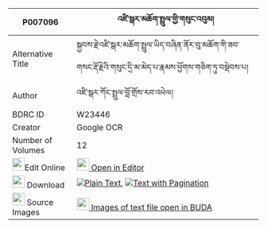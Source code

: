 |P007096|འཛི་སྒར་མཆོག་སྤྲུལ་གྱི་གསུང་འབུམ། 
| --- | --- 
|Alternative Title |སྐྱབས་རྗེ་འཛི་སྒར་མཆོག་སྤྲུལ་ཡིད་བཞིན་ནོར་བུ་མཆོག་གི་ཟབ་གསང་རྡོ་རྗེའི་གསུང་དྲི་མ་མེད་པ་རྣམས་ཕྱོགས་གཅིག་ཏུ་བསྡེབས་པ།
|Author| འཛི་སྒར་ཀོང་སྤྲུལ་བློ་གྲོས་རབ་འཕེལ།
|BDRC ID | W23446
|Creator | Google OCR
|Number of Volumes| 12
|<img width="25" src="https://img.icons8.com/color/25/000000/edit-property.png">Edit Online| [<img width="25" src="https://avatars.githubusercontent.com/u/45091458?s=200&v=4"> Open in Editor](http://editor.openpecha.org/P007096)
|<img width="25" src="https://img.icons8.com/fluent/48/000000/download-2.png"/>  Download | [![](https://img.icons8.com/color/20/000000/txt.png)Plain Text](https://github.com/Openpecha/P007096/releases/download/v2/dzi_gar_choktrul_gyi_sungbum_plain_P007096.zip), [![](https://img.icons8.com/color/20/000000/txt.png)Text with Pagination](https://github.com/Openpecha/P007096/releases/download/v2/dzi_gar_choktrul_gyi_sungbum_pages_P007096.zip)
|<img width="25" src="https://img.icons8.com/plasticine/100/000000/pictures-folder.png"/>  Source Images | [<img width="25" src="https://library.bdrc.io/icons/BUDA-small.svg"> Images of text file open in BUDA](https://library.bdrc.io/show/bdr:W23446)